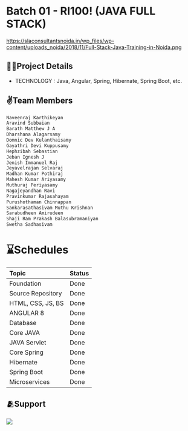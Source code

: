 # Batch 01 - RI100! (JAVA FULL STACK)
https://slaconsultantsnoida.in/wp_files/wp-content/uploads_noida/2018/11/Full-Stack-Java-Training-in-Noida.png

## 👨‍💻Project Details
- TECHNOLOGY : Java, Angular, Spring, Hibernate, Spring Boot, etc.     

## ✌️Team Members

```sh
Naveenraj Karthikeyan 
Aravind Subbaian 
Barath Matthew J A 
Dharshana Alagarsamy 
Domnic Dev Kulanthaisamy 
Gayathri Devi Kuppusamy 
Hephzibah Sebastian 
Jeban Ignesh J
Jenish Immanuel Raj
Jeyavelrajan Selvaraj
Madhan Kumar Pothiraj
Mahesh Kumar Ariyasamy
Muthuraj Periyasamy
Nagajeyandhan Ravi
Pravinkumar Rajasahayam
Purushothaman Chinnappan
Sankarasathasivam Muthu Krishnan
Sarabudheen Amirudeen
Shaji Ram Prakash Balasubramaniyan
Swetha Sadhasivam 

```

# **⌛Schedules**
| Topic | Status    |
| :-------- | :------- |
| Foundation | Done |
| Source Repository | Done |
| HTML, CSS, JS, BS | Done |
| ANGULAR 8 | Done |
| Database | Done |
| Core JAVA | Done |
| JAVA Servlet | Done |
| Core Spring | Done |
| Hibernate | Done |
| Spring Boot | Done |
| Microservices | Done |

## 🫂Support

<a href = "https://github.com/IBM-EPBL/IBM-Project-19000-1659691983/graphs/contributors">
  <img src = "https://contrib.rocks/image?repo=IBM-EPBL/IBM-Project-19000-1659691983"/>
</a>
